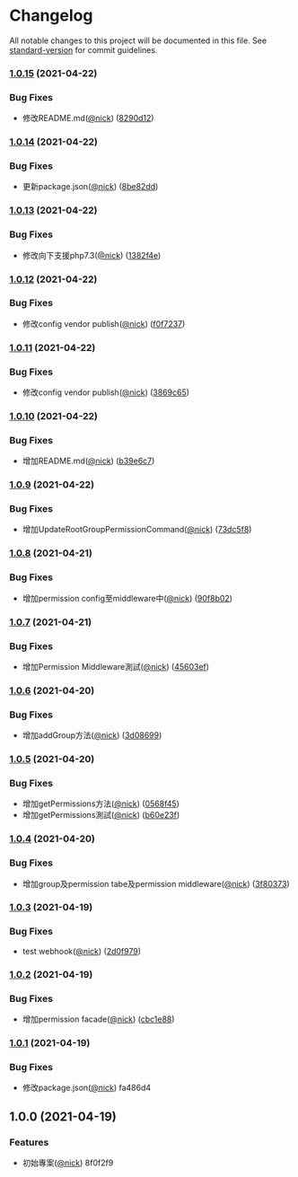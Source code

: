 # Changelog

All notable changes to this project will be documented in this file. See [standard-version](https://github.com/conventional-changelog/standard-version) for commit guidelines.

### [1.0.15](https://github.com/castion2293/permission/compare/v1.0.14...v1.0.15) (2021-04-22)


### Bug Fixes

* 修改README.md([@nick](https://github.com/nick)) ([8290d12](https://github.com/castion2293/permission/commit/8290d12ccece56660b07b6e77b8075e15cc47d7b))

### [1.0.14](https://github.com/castion2293/permission/compare/v1.0.13...v1.0.14) (2021-04-22)


### Bug Fixes

* 更新package.json([@nick](https://github.com/nick)) ([8be82dd](https://github.com/castion2293/permission/commit/8be82dd0b1b23cdf2ec7db48a76aaf872e921694))

### [1.0.13](https://github.com/castion2293/permission/compare/v1.0.12...v1.0.13) (2021-04-22)


### Bug Fixes

* 修改向下支援php7.3([@nick](https://github.com/nick)) ([1382f4e](https://github.com/castion2293/permission/commit/1382f4eeb9f4e39f172e2d4fef3b4e5a4f9a0836))

### [1.0.12](https://github.com/castion2293/permission/compare/v1.0.11...v1.0.12) (2021-04-22)


### Bug Fixes

* 修改config vendor publish([@nick](https://github.com/nick)) ([f0f7237](https://github.com/castion2293/permission/commit/f0f72374b12a3f37156398468b437dec54f57bcf))

### [1.0.11](https://github.com/castion2293/permission/compare/v1.0.10...v1.0.11) (2021-04-22)


### Bug Fixes

* 修改config vendor publish([@nick](https://github.com/nick)) ([3869c65](https://github.com/castion2293/permission/commit/3869c6596dffce7b0ad9fee72f561cecced9b5a9))

### [1.0.10](https://github.com/castion2293/permission/compare/v1.0.9...v1.0.10) (2021-04-22)


### Bug Fixes

* 增加README.md([@nick](https://github.com/nick)) ([b39e6c7](https://github.com/castion2293/permission/commit/b39e6c7f440534c482d9fa9e9c49001b2336b990))

### [1.0.9](https://github.com/castion2293/permission/compare/v1.0.8...v1.0.9) (2021-04-22)


### Bug Fixes

* 增加UpdateRootGroupPermissionCommand([@nick](https://github.com/nick)) ([73dc5f8](https://github.com/castion2293/permission/commit/73dc5f8e379588d213dd053c95e05180417ab3d8))

### [1.0.8](https://github.com/castion2293/permission/compare/v1.0.7...v1.0.8) (2021-04-21)


### Bug Fixes

* 增加permission config至middleware中([@nick](https://github.com/nick)) ([90f8b02](https://github.com/castion2293/permission/commit/90f8b02941eb4591875ded53578691511fc9a106))

### [1.0.7](https://github.com/castion2293/permission/compare/v1.0.6...v1.0.7) (2021-04-21)


### Bug Fixes

* 增加Permission Middleware測試([@nick](https://github.com/nick)) ([45603ef](https://github.com/castion2293/permission/commit/45603ef1bfbba4e4440b8809401e9ff5627e7e51))

### [1.0.6](https://github.com/castion2293/permission/compare/v1.0.5...v1.0.6) (2021-04-20)


### Bug Fixes

* 增加addGroup方法([@nick](https://github.com/nick)) ([3d08699](https://github.com/castion2293/permission/commit/3d08699fcd655270a895d29e616de05c0ad4f6be))

### [1.0.5](https://github.com/castion2293/permission/compare/v1.0.4...v1.0.5) (2021-04-20)


### Bug Fixes

* 增加getPermissions方法([@nick](https://github.com/nick)) ([0568f45](https://github.com/castion2293/permission/commit/0568f45085d675790b9cef0d43344e0fff93ce74))
* 增加getPermissions測試([@nick](https://github.com/nick)) ([b60e23f](https://github.com/castion2293/permission/commit/b60e23f18b7238f2f8b010ae290834f708060aa7))

### [1.0.4](https://github.com/castion2293/permission/compare/v1.0.3...v1.0.4) (2021-04-20)


### Bug Fixes

* 增加group及permission tabe及permission middleware([@nick](https://github.com/nick)) ([3f80373](https://github.com/castion2293/permission/commit/3f8037346dd5089c2fe5607ac8cbbc7ce7dfa601))

### [1.0.3](https://github.com/castion2293/permission/compare/v1.0.2...v1.0.3) (2021-04-19)


### Bug Fixes

* test webhook([@nick](https://github.com/nick)) ([2d0f979](https://github.com/castion2293/permission/commit/2d0f97980358621da94abe5293df39daadf6382e))

### [1.0.2](https://github.com/castion2293/permission/compare/v1.0.1...v1.0.2) (2021-04-19)


### Bug Fixes

* 增加permission facade([@nick](https://github.com/nick)) ([cbc1e88](https://github.com/castion2293/permission/commit/cbc1e88aa22231b0cadc65db7cce03a0e65ef4e1))

### [1.0.1](///compare/v1.0.0...v1.0.1) (2021-04-19)


### Bug Fixes

* 修改package.json([@nick](undefined/nick)) fa486d4

## 1.0.0 (2021-04-19)


### Features

* 初始專案([@nick](undefined/nick)) 8f0f2f9
